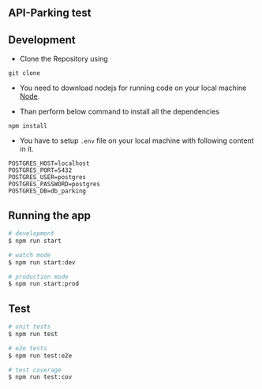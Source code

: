 
## API-Parking test
  
## Development

* Clone the Repository using
```
git clone 
```
* You need to download nodejs for running code on your local machine [Node](https://nodejs.org/en/).

* Than perform below command to install all the dependencies
```
npm install
```
* You have to setup ```.env``` file on your local machine with following content in it.
```
POSTGRES_HOST=localhost
POSTGRES_PORT=5432
POSTGRES_USER=postgres
POSTGRES_PASSWORD=postgres
POSTGRES_DB=db_parking
```

## Running the app

```bash
# development
$ npm run start

# watch mode
$ npm run start:dev

# production mode
$ npm run start:prod
```

## Test

```bash
# unit tests
$ npm run test

# e2e tests
$ npm run test:e2e

# test coverage
$ npm run test:cov
```



